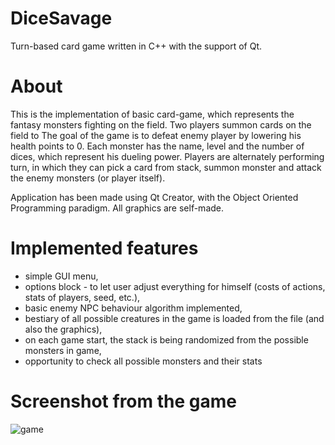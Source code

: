 # DiceSavage
Turn-based card game written in C++ with the support of Qt.

# About
This is the implementation of basic card-game, which represents the fantasy monsters fighting on the field.
Two players summon cards on the field to The goal of the game is to defeat enemy player by lowering his health points to 0. 
Each monster has the name, level and the number of dices, which represent his dueling power. 
Players are alternately performing turn, in which they can pick a card from stack, summon monster and attack the enemy monsters
(or player itself).

Application has been made using Qt Creator, with the Object Oriented Programming paradigm.
All graphics are self-made.


# Implemented features
* simple GUI menu,
* options block - to let user adjust everything for himself (costs of actions, stats of players, seed, etc.),
* basic enemy NPC behaviour algorithm implemented,
* bestiary of all possible creatures in the game is loaded from the file (and also the graphics),
* on each game start, the stack is being randomized from the possible monsters in game,
* opportunity to check all possible monsters and their stats

# Screenshot from the game
![game](https://user-images.githubusercontent.com/38592844/61994389-ca1de900-b079-11e9-8e8e-15aa09b15e67.png)

